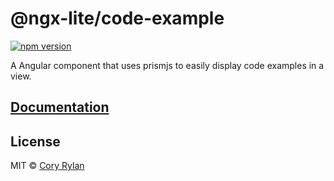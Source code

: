 # @ngx-lite/code-example

[![npm version](https://badge.fury.io/js/%40ngx-lite%2Fcode-example.svg)](https://badge.fury.io/js/%40ngx-lite%2Fcode-example)

A Angular component that uses prismjs to easily display code examples in a view.

## [Documentation]()

## License

MIT © [Cory Rylan](https://coryrylan.com)